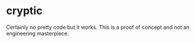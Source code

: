 # cryptic


Certainly no pretty code but it works. This is a proof of concept and not an engineering masterpiece.